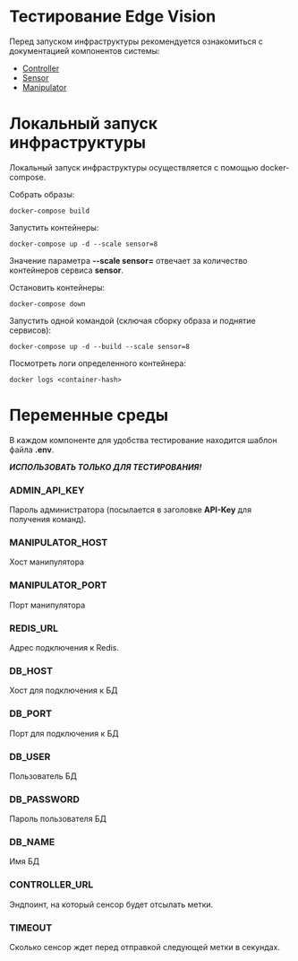 # Тестирование Edge Vision

Перед запуском инфраструктуры рекомендуется ознакомиться с документацией
компонентов системы:
- [Controller](controller/README.md)
- [Sensor](sensor/README.md)
- [Manipulator](manipulator/README.md)

# Локальный запуск инфраструктуры

Локальный запуск инфраструктуры осуществляется с помощью docker-compose.

Собрать образы:
```commandline
docker-compose build
```

Запустить контейнеры:
```commandline
docker-compose up -d --scale sensor=8
```

Значение параметра **--scale sensor=** отвечает за количество
контейнеров сервиса **sensor**.

Остановить контейнеры:
```commandline
docker-compose down
```

Запустить одной командой (сключая сборку образа и поднятие сервисов):
```commandline
docker-compose up -d --build --scale sensor=8
```

Посмотреть логи определенного контейнера:
```commandline
docker logs <container-hash>
```

# Переменные среды

В каждом компоненте для удобства тестирование находится шаблон файла **.env**.

_**ИСПОЛЬЗОВАТЬ ТОЛЬКО ДЛЯ ТЕСТИРОВАНИЯ!**_

### ADMIN_API_KEY

Пароль администратора (посылается в заголовке **API-Key** для получения
команд).

### MANIPULATOR_HOST

Хост манипулятора

### MANIPULATOR_PORT

Порт манипулятора

### REDIS_URL

Адрес подключения к Redis.

### DB_HOST

Хост для подключения к БД

### DB_PORT

Порт для подключения к БД

### DB_USER

Пользователь БД

### DB_PASSWORD

Пароль пользователя БД

### DB_NAME

Имя БД

### CONTROLLER_URL

Эндпоинт, на который сенсор будет отсылать метки.

### TIMEOUT

Сколько сенсор ждет перед отправкой следующей метки в секундах.
